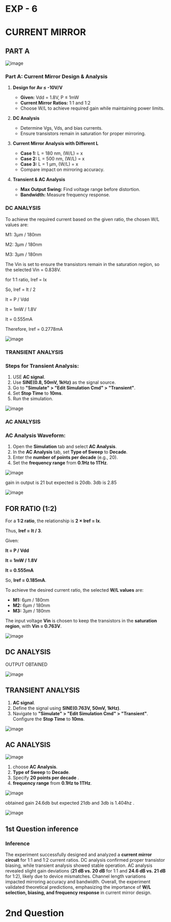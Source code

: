 # EXP - 6

# CURRENT MIRROR 

## PART A

![image](https://github.com/user-attachments/assets/53515a58-83de-47aa-a7f1-b057e3f370fb)


### **Part A: Current Mirror Design & Analysis**  

1) **Design for Av ≤ -10V/V**  
   - **Given:** Vdd = 1.8V, P ≤ 1mW  
   - **Current Mirror Ratios:** 1:1 and 1:2  
   - Choose W/L to achieve required gain while maintaining power limits.  

2) **DC Analysis**  
   - Determine Vgs, Vds, and bias currents.  
   - Ensure transistors remain in saturation for proper mirroring.  

3) **Current Mirror Analysis with Different L**  
   - **Case 1:** L = 180 nm, (W/L) = x  
   - **Case 2:** L = 500 nm, (W/L) = x  
   - **Case 3:** L = 1 µm, (W/L) = x  
   - Compare impact on mirroring accuracy.  

4) **Transient & AC Analysis**  
   - **Max Output Swing:** Find voltage range before distortion.  
   - **Bandwidth:** Measure frequency response.  

###  DC ANALYSIS 

To achieve the required current based on the given ratio, the chosen W/L values are:

M1: 3µm / 180nm

M2: 3µm / 180nm

M3: 3µm / 180nm

The Vin is set to ensure the transistors remain in the saturation region, so the selected Vin = 0.838V.

for 1:1 ratio, Iref = Ix

So, Iref = It / 2

It = P / Vdd

It = 1mW / 1.8V

It = 0.555mA

Therefore, Iref = 0.2778mA

![image](https://github.com/user-attachments/assets/f1e019b7-bb57-4369-8af1-a6763c055171)

### TRANSIENT ANALYSIS 

### **Steps for Transient Analysis:**  

1. USE **AC signal**.  
2. Use **SINE(0.8, 50mV, 1kHz)** as the signal source.  
3. Go to **"Simulate" > "Edit Simulation Cmd" > "Transient"**.  
4. Set **Stop Time** to **10ms**.  
5. Run the simulation.

![image](https://github.com/user-attachments/assets/866d37e0-301d-4dfe-aec9-094dde9fd5d8)

### AC ANALYSIS 

### **AC Analysis Waveform:**  

1. Open the **Simulation** tab and select **AC Analysis**.  
2. In the **AC Analysis** tab, set **Type of Sweep** to **Decade**.  
3. Enter the **number of points per decade** (e.g., 20).  
4. Set the **frequency range** from **0.1Hz to 1THz**.

![image](https://github.com/user-attachments/assets/9d5704bc-f044-4ef0-8db5-788d08779dcb)

gain in output is 21 but expected is 20db. 3db is 2.85

![image](https://github.com/user-attachments/assets/bffb9181-af6a-4177-ac89-fbee86eb917d)

## FOR RATIO (1:2)

For a **1:2 ratio**, the relationship is **2 × Iref = Ix**.  

Thus, **Iref = It / 3**.  

Given:  

**It = P / Vdd**  

**It = 1mW / 1.8V**  

**It = 0.555mA**  

So, **Iref = 0.185mA**.  

To achieve the desired current ratio, the selected **W/L values** are:  

- **M1:** 6µm / 180nm  
- **M2:** 6µm / 180nm  
- **M3:** 3µm / 180nm  

The input voltage **Vin** is chosen to keep the transistors in the **saturation region**, with **Vin = 0.763V**.

![image](https://github.com/user-attachments/assets/3e102baa-033c-474c-8afd-2a291613508d)

## DC ANALYSIS 

OUTPUT OBTAINED 

![image](https://github.com/user-attachments/assets/c2922c8b-da5e-4d09-94aa-7e0be245bb5d)

## TRANSIENT ANALYSIS

1. **AC signal**.  
2. Define the signal using **SINE(0.763V, 50mV, 1kHz)**.  
3. Navigate to **"Simulate" > "Edit Simulation Cmd" > "Transient"**. Configure the **Stop Time** to **10ms**.

![image](https://github.com/user-attachments/assets/c33b00ec-a229-4438-92c9-780ad1f21739)

## AC ANALYSIS 

![image](https://github.com/user-attachments/assets/2418e163-e878-4e70-8aa0-2a3a1c2af84b)

  
1. choose **AC Analysis**.  
2. **Type of Sweep** to **Decade**.  
3. Specify **20 points per decade** .
4. **frequency range** from **0.1Hz to 1THz**.

![image](https://github.com/user-attachments/assets/e913670f-cb6a-4c9f-a14a-f10f429f5326)

obtained gain 24.6db but expected 21db and 3db is 1.404hz .

![image](https://github.com/user-attachments/assets/0ff66afe-1bea-4c79-83d2-27195f6b1704)

## 1st Question inference

### **Inference**  

The experiment successfully designed and analyzed a **current mirror circuit** for 1:1 and 1:2 current ratios. DC analysis confirmed proper transistor biasing, while transient analysis showed stable operation. AC analysis revealed slight gain deviations (**21 dB vs. 20 dB** for 1:1 and **24.6 dB vs. 21 dB** for 1:2), likely due to device mismatches. Channel length variations impacted mirroring accuracy and bandwidth. Overall, the experiment validated theoretical predictions, emphasizing the importance of **W/L selection, biasing, and frequency response** in current mirror design.


# 2nd Question 



















